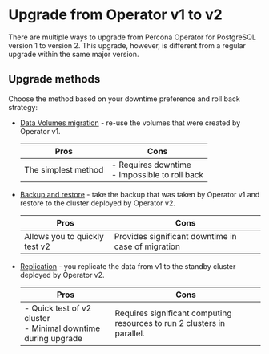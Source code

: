 # Upgrade from Operator v1 to v2

There are multiple ways to upgrade from Percona Operator for PostgreSQL version
1 to version 2. This upgrade, however, is different from a regular upgrade within the same major version.

## Upgrade methods

Choose the method based on your downtime preference and roll back strategy:

* [Data Volumes migration](update-data-volumes.md) - re-use the volumes that were created by Operator v1.

  | Pros               | Cons        |
  | -------------------| ------------|
  | The simplest method| - Requires downtime <br> - Impossible to roll back|
   
* [Backup and restore](update-backup-restore.md) - take the backup that was taken by Operator v1 and restore to the cluster deployed by Operator v2. 
   
  | Pros               | Cons        |
  | -------------------| ------------|
  | Allows you to quickly test v2 | Provides significant downtime in case of migration| 

* [Replication](update-standby.md) - you replicate the data from v1 to the standby cluster deployed by Operator v2. 

  | Pros               | Cons        |
  | -------------------| ------------|
  | - Quick test of v2 cluster <br> - Minimal downtime during upgrade | Requires significant computing resources to run 2 clusters in parallel.| 


